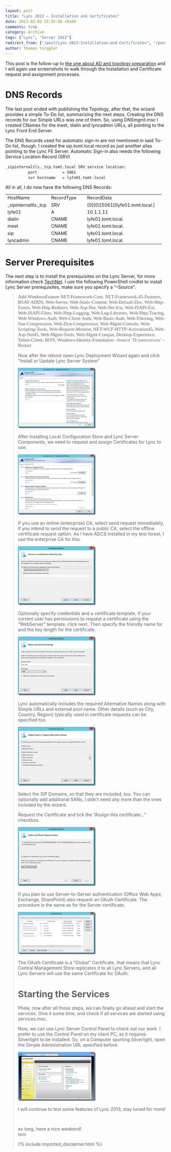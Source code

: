 ```yaml
---
layout: post
title: "Lync 2013 – Installation and Certificates"
date: 2013-02-02 15:35:00 +0100
comments: true
category: Archive
tags: ["Lync", "Server 2012"]
redirect_from: ["/post/Lync-2013-Installation-and-Certificates", "/post/lync-2013-installation-and-certificates"]
author: thomas torggler
---
```

<!-- more -->
<p>This post is the follow-up to <a href="/post/Lync-2013-Prepare-AD-and-build-Topology.aspx" target="_blank">the one about AD and topology preparation</a> and I will again use screenshots to walk through the Installation and Certificate request and assignment processes.</p>  <h1>DNS Records</h1>  <p>The last post ended with publishing the Topology, after that, the wizard provides a simple To-Do list, summarizing the next steps. Creating the DNS records for our Simple URLs was one of them. So, using DNSmgmt.msc I created CNames for the meet, dialin and lyncadmin URLs, all pointing to the Lync Front End Server.</p>  <p>The DNS Records used for automatic sign-in are not mentioned in said To-Do list, though. I created the sip.tomt.local record as just another alias pointing to the Lync FE Server. Automatic Sign-in also needs the following Service Location Record (SRV)</p>  <p><code>_sipinternaltls._tcp.tomt.local SRV service location:     <br />&#160;&#160;&#160;&#160;&#160;&#160;&#160;&#160;&#160; port&#160;&#160;&#160;&#160;&#160;&#160;&#160;&#160;&#160;&#160; = 5061      <br />&#160;&#160;&#160;&#160;&#160;&#160;&#160;&#160;&#160; svr hostname&#160;&#160; = lyfe01.tomt.local</code></p>  <p>All in all, I do now have the following DNS Records:</p>  <table cellspacing="0" cellpadding="2" width="452" border="0"><tbody>     <tr>       <td valign="top" width="123">HostName</td>        <td valign="top" width="99">RecordType</td>        <td valign="top" width="228">RecordData</td>     </tr>      <tr>       <td valign="top" width="123">_sipinternaltls._tcp</td>        <td valign="top" width="99">SRV</td>        <td valign="top" width="228">[0][0][5061][lyfe01.tomt.local.]</td>     </tr>      <tr>       <td valign="top" width="123">lyfe01</td>        <td valign="top" width="99">A</td>        <td valign="top" width="228">10.1.1.11</td>     </tr>      <tr>       <td valign="top" width="123">dialin</td>        <td valign="top" width="99">CNAME</td>        <td valign="top" width="228">lyfe01.tomt.local.</td>     </tr>      <tr>       <td valign="top" width="123">meet</td>        <td valign="top" width="99">CNAME</td>        <td valign="top" width="228">lyfe01.tomt.local.</td>     </tr>      <tr>       <td valign="top" width="123">sip</td>        <td valign="top" width="99">CNAME</td>        <td valign="top" width="228">lyfe01.tomt.local.</td>     </tr>      <tr>       <td valign="top" width="123">lyncadmin</td>        <td valign="top" width="99">CNAME</td>        <td valign="top" width="228">lyfe01.tomt.local.</td>     </tr>   </tbody></table>  <h1>Server Prerequisites</h1>  <p>The next step is to install the prerequisites on the Lync Server, for more information check <a href="http://technet.microsoft.com/en-us/library/gg398588.aspx" target="_blank">TechNet</a>. I use the following PowerShell cmdlet to install Lync Server prerequisites, make sure you specify a “–Source”.</p>  <blockquote>   <p style="font-size: 11pt; font-family: calibri; margin: 0in"><span lang="de">Add-WindowsFeature </span><span lang="en-US">NET-Framework-Core, NET-Framework-45-Features, RSAT-ADDS, Web-Server, Web-Static-Content, Web-Default-Doc, Web-Http-Errors, Web-Http-Redirect, Web-Asp-Net, Web-Net-Ext, Web-ISAPI-Ext, Web-ISAPI-Filter, Web-Http-Logging, Web-Log-Libraries, Web-Http-Tracing, Web-Windows-Auth, Web-Client-Auth, Web-Basic-Auth, Web-Filtering, Web-Stat-Compression, Web-Dyn-Compression, Web-Mgmt-Console, Web-Scripting-Tools, Web-Request-Monitor, NET-WCF-HTTP-Activation45, Web-Asp-Net45, Web-Mgmt-Tools, Web-Mgmt-Compat, Desktop-Experience, Telnet-Client, BITS, Windows-Identity-Foundation –Source ‘D:\sources\sxs’ –Restart</span></code></p>  <p>Now after the reboot open Lync Deployment Wizard again and click &quot;Install or Update Lync Server System&quot;</p>  <p><a href="/assets/archive/clip_image001_5.png"><img title="clip_image001" style="border-top: 0px; border-right: 0px; border-bottom: 0px; border-left: 0px; display: inline" border="0" alt="clip_image001" src="/assets/archive/clip_image001_thumb_5.png" width="244" height="190" /></a></p>  <p>After installing Local Configuration Store and Lync Server Components, we need to request and assign Certificates for Lync to use.</p>  <p><a href="/assets/archive/clip_image002_3.png"><img title="clip_image002" style="border-top: 0px; border-right: 0px; border-bottom: 0px; border-left: 0px; display: inline" border="0" alt="clip_image002" src="/assets/archive/clip_image002_thumb_3.png" width="244" height="190" /></a></p>  <p>If you use an online (enterprise) CA, select send request immediately, if you intend to send the request to a public CA, select the offline certificate request option. As I have ADCS installed in my test forest, I use the enterprise CA for this.</p>  <p><a href="/assets/archive/clip_image004_2.png"><img title="clip_image004" style="border-top: 0px; border-right: 0px; border-bottom: 0px; border-left: 0px; display: inline" border="0" alt="clip_image004" src="/assets/archive/clip_image004_thumb_2.png" width="244" height="185" /></a></p>  <p>Optionally specify credentials and a certificate template, if your current user has permissions to request a certificate using the “WebServer” template, click next. Then specify the friendly name for and the key length for the certificate.</p>  <p><a href="/assets/archive/clip_image005_2.png"><img title="clip_image005" style="border-top: 0px; border-right: 0px; border-bottom: 0px; border-left: 0px; display: inline" border="0" alt="clip_image005" src="/assets/archive/clip_image005_thumb_2.png" width="244" height="185" /></a></p>  <p>Lync automatically includes the required Alternative Names along with Simple URLs and external pool name. Other details (such as City, Country, Region) typically used in certificate requests can be specified too.</p>  <p><a href="/assets/archive/clip_image006_1.png"><img title="clip_image006" style="border-top: 0px; border-right: 0px; border-bottom: 0px; border-left: 0px; display: inline" border="0" alt="clip_image006" src="/assets/archive/clip_image006_thumb_1.png" width="244" height="185" /></a></p>  <p>Select the SIP Domains, so that they are included, too. You can optionally add additional SANs, I didn’t need any more than the ones included by the wizard.</p>  <p>Request the Certificate and tick the “Assign this certificate…” checkbox.</p>  <p><a href="/assets/archive/clip_image007_2.png"><img title="clip_image007" style="border-top: 0px; border-right: 0px; border-bottom: 0px; border-left: 0px; display: inline" border="0" alt="clip_image007" src="/assets/archive/clip_image007_thumb_2.png" width="244" height="185" /></a></p>  <p>If you plan to use Server-to-Server authentication (Office Web Apps, Exchange, SharePoint) also request an OAuth Certificate. The procedure is the same as for the Server certificate.</p>  <p><a href="/assets/archive/clip_image008_2.png"><img title="clip_image008" style="border-top: 0px; border-right: 0px; border-bottom: 0px; border-left: 0px; display: inline" border="0" alt="clip_image008" src="/assets/archive/clip_image008_thumb_2.png" width="244" height="133" /></a></p>  <p>The OAuth Certificate is a &quot;Global&quot; Certificate, that means that Lync Central Management Store replicates it to all Lync Servers, and all Lync Servers will use the same Certificate for OAuth.</p>  <h1>Starting the Services</h1>  <p>Phew, now after all those steps, we can finally go ahead and start the services. Give it some time, and check if all services are started using services.msc.</p>  <p>Now, we can use Lync Server Control Panel to check out our work. I prefer to use the Control Panel on my client PC, as it requires Silverlight to be installed. So, on a Computer sporting Silverlight, open the Simple Administration URL specified before.</p>  <p><a href="/assets/archive/image_492.png"><img title="image" style="border-top: 0px; border-right: 0px; border-bottom: 0px; border-left: 0px; display: inline" border="0" alt="image" src="/assets/archive/image_thumb_490.png" width="244" height="154" /></a> </p>  <p>I will continue to test some features of Lync 2013, stay tuned for more!</p>  <p>&#160;</p>  <p>so long, have a nice weekend!   <br />tom</p>
{% include imported_disclaimer.html %}
